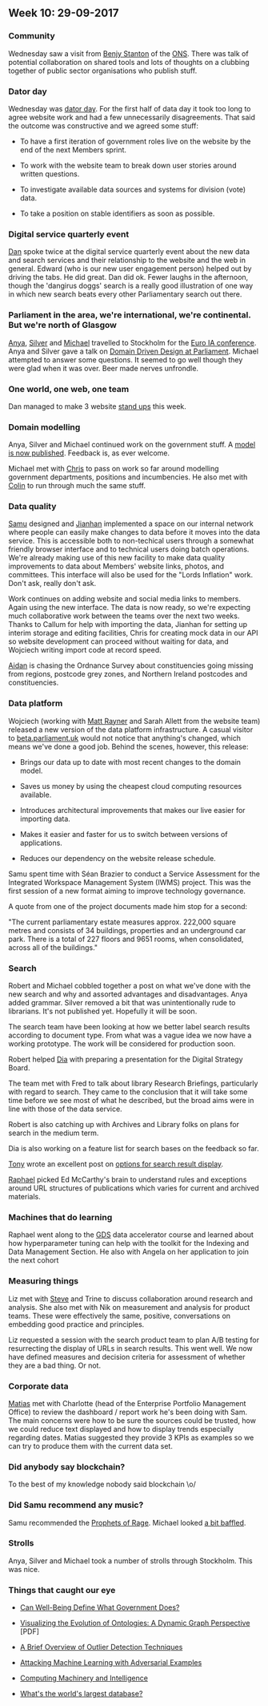 ## Week 10: 29-09-2017

### Community

Wednesday saw a visit from [Benjy Stanton](https://twitter.com/benjystanton) of the [ONS](https://www.ons.gov.uk/). There was talk of potential collaboration on shared tools and lots of thoughts on a clubbing together of public sector organisations who publish stuff.

### Dator day

Wednesday was [dator day](https://twitter.com/fantasticlife/status/913833097355030528). For the first half of data day it took too long to agree website work and had a few unnecessarily disagreements. That said the outcome was constructive and we agreed some stuff:

* To have a first iteration of government roles live on the website by the end of the next Members sprint.

* To work with the website team to break down user stories around written questions.

* To investigate available data sources and systems for division (vote) data.

* To take a position on stable identifiers as soon as possible.

### Digital service quarterly event

[Dan](https://twitter.com/dasbarrett) spoke twice at the digital service quarterly event about the new data and search services and their relationship to the website and the web in general. Edward (who is our new user engagement person) helped out by driving the tabs. He did great. Dan did ok. Fewer laughs in the afternoon, though the 'dangirus doggs' search is a really good illustration of one way in which new search beats every other Parliamentary search out there.

### Parliament in the area, we're international, we're continental. But we're north of Glasgow

[Anya](https://twitter.com/bitten_), [Silver](https://twitter.com/silveroliver) and [Michael](https://twitter.com/fantasticlife) travelled to Stockholm for the [Euro IA conference](http://www.euroia.org/). Anya and Silver gave a talk on [Domain Driven Design at Parliament](https://www.slideshare.net/UKParliData/domain-modelling-parliament). Michael attempted to answer some questions. It seemed to go well though they were glad when it was over. Beer made nerves unfrondle.

### One world, one web, one team

Dan managed to make 3 website [stand ups](https://www.youtube.com/watch?v=cedNya7e8Uc) this week.

### Domain modelling

Anya, Silver and Michael continued work on the government stuff. A [model is now published](https://ukparliament.github.io/ontologies/government-department/government-department-ontology.html). Feedback is, as ever welcome.

Michael met with [Chris](https://twitter.com/chrisalcockdev) to pass on work so far around modelling government departments, positions and incumbencies. He also met with [Colin](https://twitter.com/colinpattinson) to run through much the same stuff.

### Data quality

[Samu](https://twitter.com/langsamu) designed and [Jianhan](https://twitter.com/jianhanzhu) implemented a space on our internal network where people can easily make changes to data before it moves into the data service. This is accessible both to non-techical users through a somewhat friendly browser interface and to technical users doing batch operations. We're already making use of this new facility to make data quality improvements to data about Members' website links, photos, and committees. This interface will also be used for the "Lords Inflation" work. Don't ask, really don't ask.

Work continues on adding website and social media links to members. Again using the new interface. The data is now ready, so we're expecting much collaborative work between the teams over the next two weeks. Thanks to Callum for help with importing the data, Jianhan for setting up interim storage and editing facilities, Chris for creating mock data in our API so website development can proceed without waiting for data, and Wojciech writing import code at record speed.
 
[Aidan](https://twitter.com/aidan_morgan) is chasing the Ordnance Survey about constituencies going missing from regions, postcode grey zones, and Northern Ireland postcodes and constituencies.

### Data platform

Wojciech (working with [Matt Rayner](https://twitter.com/mattrayner) and Sarah Allett from the website team) released a new version of the data platform infrastructure. A casual visitor to [beta.parliament.uk](https://beta.parliament.uk) would not notice that anything's changed, which means we've done a good job. Behind the scenes, however, this release:

* Brings our data up to date with most recent changes to the domain model.

* Saves us money by using the cheapest cloud computing resources available.

* Introduces architectural improvements that makes our live easier for importing data.

* Makes it easier and faster for us to switch between versions of applications.

* Reduces our dependency on the website release schedule.

Samu spent time with Séan Brazier to conduct a Service Assessment for the Integrated Workspace Management System (IWMS) project. This was the first session of a new format aiming to improve technology governance.

A quote from one of the project documents made him stop for a second:

"The current parliamentary estate measures approx. 222,000 square metres and consists of 34 buildings, properties and an underground car park. There is a total of 227 floors and 9651 rooms, when consolidated, across all of the buildings."

### Search

Robert and Michael cobbled together a post on what we've done with the new search and why and assorted advantages and disadvantages. Anya added grammar. Silver removed a bit that was unintentionally rude to librarians. It's not published yet. Hopefully it will be soon.

The search team have been looking at how we better label search results according to document type. From what was a vague idea we now have a working prototype. The work will be considered for production soon.

Robert helped [Dia](https://twitter.com/DN78) with preparing a presentation for the Digital Strategy Board.

The team met with Fred to talk about library Research Briefings, particularly with regard to search. They came to the conclusion that it will take some time before we see most of what he described, but the broad aims were in line with those of the data service.

Robert is also catching up with Archives and Library folks on plans for search in the medium term.

Dia is also working on a feature list for search bases on the feedback so far.

[Tony](https://twitter.com/psychemedia) wrote an excellent post on [options for search result display](https://blog.ouseful.info/2017/09/29/contextualised-search-result-displays/).

[Raphael](https://twitter.com/raphaelleung) picked Ed McCarthy's brain to understand rules and exceptions around URL structures of publications which varies for current and archived materials.

### Machines that do learning

Raphael went along to the [GDS](https://gds.blog.gov.uk/) data accelerator course and learned about how hyperparameter tuning can help with the toolkit for the Indexing and Data Management Section. He also with Angela on her application to join the next cohort 

### Measuring things

Liz met with [Steve](https://twitter.com/steve_bromley) and Trine to discuss collaboration around research and analysis. She also met with Nik on measurement and analysis for product teams. These were effectively the same, positive, conversations on embedding good practice and principles.

Liz requested a session with the search product team to plan A/B testing for resurrecting the display of URLs in search results. This went well. We now have defined measures and decision criteria for assessment of whether they are a bad thing. Or not.

### Corporate data

[Matias](https://twitter.com/matiasgermanico) met with Charlotte (head of the Enterprise Portfolio Management Office) to review the dashboard / report work he's been doing with Sam. The main concerns were how to be sure the sources could be trusted, how we could reduce text displayed and how to display trends especially regarding dates. Matias suggested they provide 3 KPIs as examples so we can try to produce them with the current data set.

### Did anybody say blockchain?

To the best of my knowledge nobody said blockchain \o/

### Did Samu recommend any music?

Samu recommended the [Prophets of Rage](http://prophetsofrage.com/). Michael looked [a bit baffled](https://twitter.com/fantasticlife/status/914199895568994307).

### Strolls

Anya, Silver and Michael took a number of strolls through Stockholm. This was nice.

### Things that caught our eye

* [Can Well-Being Define What Government Does?](http://datasmart.ash.harvard.edu/news/article/can-well-being-define-what-government-does-1123)

* [Visualizing the Evolution of Ontologies: A Dynamic Graph Perspective](http://ceur-ws.org/Vol-1456/paper7.pdf) [PDF]

* [A Brief Overview of Outlier Detection Techniques](https://medium.com/towards-data-science/a-brief-overview-of-outlier-detection-techniques-1e0b2c19e561)

* [Attacking Machine Learning with Adversarial Examples](https://blog.openai.com/adversarial-example-research/)

* [Computing Machinery and Intelligence](https://en.wikipedia.org/wiki/Computing_Machinery_and_Intelligence)

* [What's the world's largest database?](https://www.quora.com/What-is-the-worlds-largest-database)